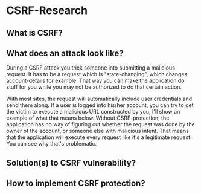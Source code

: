 # CSRF-Research

## What is CSRF?

## What does an attack look like?

During a CSRF attack you trick someone into submitting a malicious request. It has to be a request which is "state-changing", 
which changes account-details for example. That way you can make the application do stuff for you while you may not be authorized to do
that certain action.

With most sites, the request will automatically include user credentials and send them along. If a user is logged into his/her account, you can
try to get the victim to execute a malicious URL constructed by you, I'll show an example of what that means below. Without CSRF-protection, 
the application has no way of figuring out whether the request was done by the owner of the account, or someone else with malicious intent. That means
that the application will execute every request like it's a legitimate request. You can see why that's problematic.

## Solution(s) to CSRF vulnerability?

## How to implement CSRF protection?
